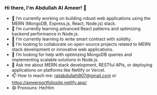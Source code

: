 ### Hi there, I'm Abdullah Al Ameer! 👋

- 🔭 I’m currently working on building robust web applications using the MERN (MongoDB, Express.js, React, Node.js) stack.
- 🌱 I’m currently learning advanced React patterns and optimizing backend performance in Node.js.
- 🌱 I'm currently learning to write smart contract with solidity.
- 👯 I’m looking to collaborate on open-source projects related to MERN stack development or innovative web applications.
- 🤔 I’m looking for help with optimizing MongoDB queries and implementing scalable solutions in Node.js.
- 💬 Ask me about MERN stack development, RESTful APIs, or deploying applications on platforms like Netlify or Vercel.
- 📫 How to reach me: rajiabdullahi907@gmail.com or https://ameerportfoliosite.netlify.app/
- 😄 Pronouns: He/Him
